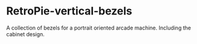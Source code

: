 # RetroPie-vertical-bezels
A collection of bezels for a portrait oriented arcade machine. Including the cabinet design.

